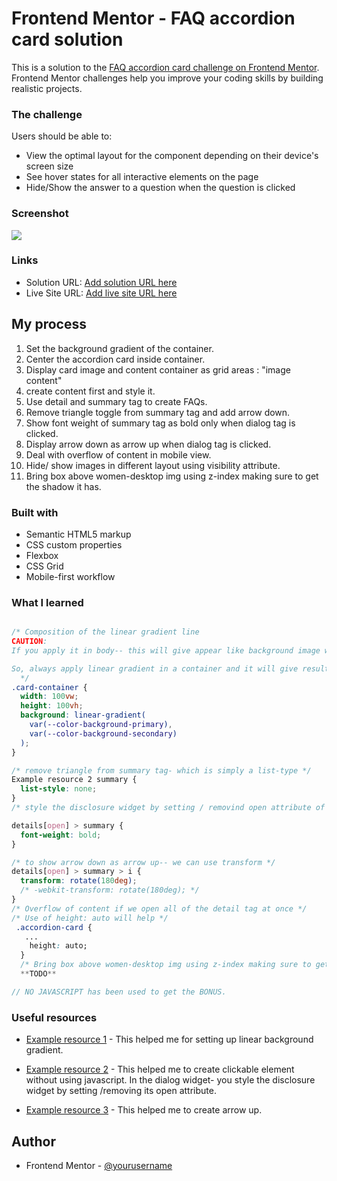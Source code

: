# Frontend Mentor - FAQ accordion card solution

This is a solution to the [FAQ accordion card challenge on Frontend Mentor](https://www.frontendmentor.io/challenges/faq-accordion-card-XlyjD0Oam). Frontend Mentor challenges help you improve your coding skills by building realistic projects.

### The challenge

Users should be able to:

- View the optimal layout for the component depending on their device's screen size
- See hover states for all interactive elements on the page
- Hide/Show the answer to a question when the question is clicked

### Screenshot

![](./screenshot.jpg)

### Links

- Solution URL: [Add solution URL here](https://your-solution-url.com)
- Live Site URL: [Add live site URL here](https://your-live-site-url.com)

## My process

1. Set the background gradient of the container.
2. Center the accordion card inside container.
3. Display card image and content container as grid areas : "image content"
4. create content first and style it.
5. Use detail and summary tag to create FAQs.
6. Remove triangle toggle from summary tag and add arrow down.
7. Show font weight of summary tag as bold only when dialog tag is clicked.
8. Display arrow down as arrow up when dialog tag is clicked.
9. Deal with overflow of content in mobile view.
10. Hide/ show images in different layout using visibility attribute.
11. Bring box above women-desktop img using z-index making sure to get the shadow it has.

### Built with

- Semantic HTML5 markup
- CSS custom properties
- Flexbox
- CSS Grid
- Mobile-first workflow

### What I learned

```html

```

```css
/* Composition of the linear gradient line
CAUTION:
If you apply it in body-- this will give appear like background image with two colors and they are stacked on each other assuming they are stacked at 0deg and also background image repeat set as repeat.

So, always apply linear gradient in a container and it will give result.
  */
.card-container {
  width: 100vw;
  height: 100vh;
  background: linear-gradient(
    var(--color-background-primary),
    var(--color-background-secondary)
  );
}

/* remove triangle from summary tag- which is simply a list-type */
Example resource 2 summary {
  list-style: none;
}
/* style the disclosure widget by setting / removind open attribute of dialog tag */

details[open] > summary {
  font-weight: bold;
}

/* to show arrow down as arrow up-- we can use transform */
details[open] > summary > i {
  transform: rotate(180deg);
  /* -webkit-transform: rotate(180deg); */
}
/* Overflow of content if we open all of the detail tag at once */
/* Use of height: auto will help */
 .accordion-card {
   ...
    height: auto;
  }
  /* Bring box above women-desktop img using z-index making sure to get the shadow it has. */
  **TODO**
```

```js
// NO JAVASCRIPT has been used to get the BONUS.
```

### Useful resources

- [Example resource 1](https://developer.mozilla.org/en-US/docs/Web/CSS/gradient/linear-gradient) - This helped me for setting up linear background gradient.

- [Example resource 2](https://developer.mozilla.org/en-US/docs/Web/HTML/Element/details) - This helped me to create clickable element without using javascript. In the dialog widget- you style the disclosure widget by setting /removing its open attribute.

- [Example resource 3](https://www.w3schools.com/howto/howto_css_arrows.asp) - This helped me to create arrow up.

## Author

- Frontend Mentor - [@yourusername](https://www.frontendmentor.io/profile/yourusername)
